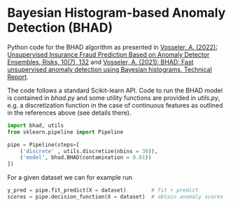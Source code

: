 # Bayesian Histogram-based Anomaly Detection (BHAD)

Python code for the BHAD algorithm as presented in [Vosseler, A. (2022): Unsupervised Insurance Fraud Prediction Based on Anomaly Detector Ensembles, Risks, 10(7), 132](https://www.mdpi.com/2227-9091/10/7/132) and [Vosseler, A. (2021): BHAD: Fast unsupervised anomaly detection using Bayesian histograms, Technical Report](https://www.researchgate.net/publication/361463585_BHAD_Fast_unsupervised_anomaly_detection_using_Bayesian_histograms). 

The code follows a standard Scikit-learn API. Code to run the BHAD model is contained in *bhad.py* and some utility functions are provided in *utils.py*, e.g. a discretization function in the case of continuous features as outlined in the references above (see details there). 



```python
import bhad, utils
from sklearn.pipeline import Pipeline

pipe = Pipeline(steps=[
    ('discrete' , utils.discretize(nbins = 30)),   
    ('model', bhad.BHAD(contamination = 0.01))
])
```

For a given dataset we can for example run

```python
y_pred = pipe.fit_predict(X = dataset)        # fit + predict
scores = pipe.decision_function(X = dataset)  # obtain anomaly scores
```